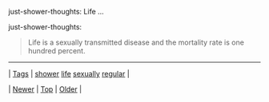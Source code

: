 <!--
title: just-shower-thoughts
date: 2020-06-28T15:27:00.104Z
tags: shower, life, sexually, regular
-->


just-shower-thoughts: Life ...

<p>just-shower-thoughts:</p>

<blockquote><p>Life is a sexually transmitted disease and the mortality rate is one hundred percent.</p></blockquote>

<!--BOTTOM-POST-NAVIGATION-->
---

| [Tags](tags.md) | [shower](tag-shower.md) [life](tag-life.md) [sexually](tag-sexually.md) [regular](tag-regular.md) |

| [Newer](135053243034.md) | [Top](index.md) | [Older](135447867313.md) |